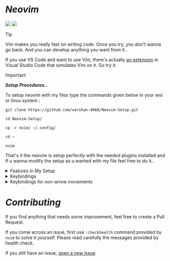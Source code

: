# *Neovim*
![](https://img.shields.io/github/last-commit/varshan-4068/Neovim-Setup?&style=for-the-badge&color=FFB1C8&logoColor=D9E0EE&labelColor=292324)
![](https://img.shields.io/github/repo-size/varshan-4068/Neovim-Setup?color=CAC992&label=SIZE&logo=googledrive&style=for-the-badge&logoColor=D9E0EE&labelColor=292324)

> [!Tip]
>
> Vim makes you really fast on writing code. Once you try, you don't wanna go back. And you can develop anything you want from it..
>
> If you use VS Code and want to use Vim, there's actually [an extension](https://marketplace.visualstudio.com/items?itemName=vscodevim.vim) in Visual Studio Code that simulates Vim on it. Go try it.

> [!Important]
> <b> *Setup Procedures..* </b>

To setup neovim with my files type the commands given below in your wsl or linux system : 


    git clone https://github.com/varshan-4068/Neovim-Setup.git 

    cd Neovim-Setup/ 

    cp -r nvim/ ~/.config/
    
    cd ~ 
    
    nvim 

That's it the neovim is setup perfectly with the needed plugins installed and if u wanna modify the setup as u wanted with my file feel free to do it..

<details>
 <summary> Features In My Setup </summary>

- Plugin management with [Lazy.nvim](https://github.com/folke/lazy.nvim).
- Code, snippet, auto-completion via [nvim-cmp](https://github.com/hrsh7th/nvim-cmp).
- Language server protocol (LSP) support with [nvim-lspconfig](https://github.com/neovim/nvim-lspconfig).
- An Awesome statusline written in lua [lualine](https://github.com/nvim-lualine/lualine.nvim).
- Code highlighting via [nvim-treesitter](https://github.com/nvim-treesitter/nvim-treesitter).
- A Beautiful Dashboard with [alpha.nvim](https://github.com/goolord/alpha-nvim) 
- Auto-completion of pairs like () using [nvim-autopairs](https://github.com/windwp/nvim-autopairs)
- Beautiful Transparent Catppuccin Color scheme [Catppuccin](https://github.com/catppuccin/nvim)
- Commenting lines can be done with [Comment.nvim](https://github.com/numToStr/Comment.nvim)
- Formatters for nvim via [conform.nvim](https://github.com/stevearc/conform.nvim)
- Indenting a blankline can be done with [indent-blankline.nvim](https://github.com/lukas-reineke/indent-blankline.nvim)
- Linting in nvim via [nvim-lint](https://github.com/mfussenegger/nvim-lint)
- Mason is used for installing the formatters, linters, nvim [mason.nvim](https://github.com/williamboman/mason.nvim)
- Mason can be configured to install our needed lsp,formatters,etc using [mason-tool-installer](https://github.com/WhoIsSethDaniel/mason-tool-installer.nvim)
- File explorer in tree format via [neo-tree](https://github.com/nvim-neo-tree/neo-tree.nvim)
- File navigation with [telescope](https://github.com/nvim-telescope/telescope.nvim)
- Tmux inside your nvim using [vim-tmux-navigator](https://github.com/christoomey/vim-tmux-navigator)

</details>

<details>
    
 <summary> Keybindings </summary>

| Shortcut                       | Mode          | Purpose                            |
|--------------------------------|---------------|------------------------------------|
| <kbd>CTRL</kbd> + <kbd>B</kkd> | NORMAL        | Neo-tree Toggle                    |
| <kbd>CTRL</kbd> + <kbd>F</kbd> | NORMAL        | Telescope                          |
| <kbd>CTRL</kbd> + <kbd>A</kbd> | NORMAL        | Code actions                       |     
| <kbd>CTRL</kbd> + <kbd>T</kbd> | NORMAL        | Tmux                               | 
| <kbd>CTRL</kbd> + <kbd>P</kbd> | NORMAL        | Delete a Buffer                    |
| <kbd>CTRL</kbd> + <kbd>R</kbd> | NORMAL        | Macro recording                    |  
| <kbd>Space</kbd> + <kbd>F</kbd>| NORMAL        | Formatting                         | 
| <kbd>Space</kbd> + <kbd>L</kbd>| NORMAL        | Linting                            | 
| <kbd>CTRL</kbd> + <kbd>/</kbd> | NORMAL        | Commenting a line                  | 
| <kbd>dst</kbd>                 | NORMAL        | Removes html tags                  | 
| <kbd>ysiw)</kbd>               | NORMAL        | surround word with ()              |
| <kbd>cs'"</kbd>                | NORMAL        | change quoates ' to "              | 
| <kbd>dsf</kbd>                 | NORMAL        | delete function call               |
| <kbd>SHIFT</kbd> + <kbd>></kbd>| NORMAL        | Shift Indent of line to right side | 
| <kbd>SHIFT</kbd> + <kbd><</kbd>| NORMAL        | Shift Indent of line to left side  |
| <kbd>TAB</kbd>                 | VISUAL        | Shift Indent of line to right side | 

</details>

<details>
    
<summary> Keybindings for non-arrow movements </summary>

| Shortcut                       | Mode          | Purpose       |
|--------------------------------|---------------|---------------|
| <kbd>CTRL</kbd> + <kbd>H</kbd> | INSERT        | move left     | 
| <kbd>CTRL</kbd> + <kbd>J</kbd> | INSERT        | move down     | 
| <kbd>CTRL</kbd> + <kbd>K</kbd> | INSERT        | move up       | 
| <kbd>CTRL</kbd> + <kbd>L</kbd> | INSERT        | move right    | 
| <kbd>J</kbd>                   | NORMAL        | move down     | 
| <kbd>K</kbd>                   | NORMAL        | move up       | 
| <kbd>H</kbd>                   | NORMAL        | move left     | 
| <kbd>L</kbd>                   | NORMAL        | move right    | 

</details> 

# *Contributing*

If you find anything that needs some improvement, feel free to create a Pull Request.

If you come across an issue, first use `:checkhealth` command provided by `nvim` to solve it yourself.
Please read carefully the messages provided by health check.

If you still have an issue, [open a new issue](https://github.com/varshan-4068/Neovim-Setup/issues).
